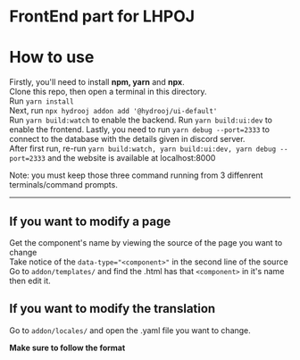 # FrontEnd part for LHPOJ

# How to use
Firstly, you'll need to install **npm, yarn** and **npx**.\
Clone this repo, then open a terminal in this directory.\
Run ``yarn install``\
Next, run ``npx hydrooj addon add '@hydrooj/ui-default'``\
Run ``yarn build:watch`` to enable the backend.
Run ``yarn build:ui:dev`` to enable the frontend.
Lastly, you need to run ``yarn debug --port=2333`` to connect to the database with the details given in discord server.\
After first run, re-run ``yarn build:watch, yarn build:ui:dev, yarn debug --port=2333`` and the website is available at localhost:8000

Note: you must keep those three command running from 3 diffenrent terminals/command prompts.

----

## If you want to modify a page
Get the component's name by viewing the source of the page you want to change\
Take notice of the ```data-type="<component>"``` in the second line of the source\
Go to ```addon/templates/``` and find the .html has that ``<component>`` in it's name then edit it.

## If you want to modify the translation
Go to ```addon/locales/``` and open the .yaml file you want to change.

**Make sure to follow the format**
